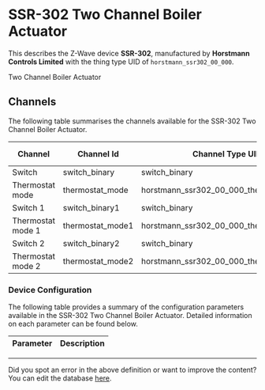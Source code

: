 
# SSR-302 Two Channel Boiler Actuator

This describes the Z-Wave device **SSR-302**, manufactured by **Horstmann Controls Limited** with the thing type UID of ```horstmann_ssr302_00_000```. 

Two Channel Boiler Actuator

## Channels
The following table summarises the channels available for the SSR-302 Two Channel Boiler Actuator.

| Channel | Channel Id | Channel Type UID | Category | Item Type |
|---------|------------|------------------|----------|-----------|
| Switch | switch_binary | switch_binary | Switch | Switch |
| Thermostat mode | thermostat_mode | horstmann_ssr302_00_000_thermostat_mode | Temperature | Number |
| Switch 1 | switch_binary1 | switch_binary | Switch | Switch |
| Thermostat mode 1 | thermostat_mode1 | horstmann_ssr302_00_000_thermostat_mode | Temperature | Number |
| Switch 2 | switch_binary2 | switch_binary | Switch | Switch |
| Thermostat mode 2 | thermostat_mode2 | horstmann_ssr302_00_000_thermostat_mode | Temperature | Number |




### Device Configuration
The following table provides a summary of the configuration parameters available in the SSR-302 Two Channel Boiler Actuator.
Detailed information on each parameter can be found below.

| Parameter   | Description |
|-------------|-------------|




---

Did you spot an error in the above definition or want to improve the content?
You can edit the database [here](http://www.cd-jackson.com/index.php/zwave/zwave-device-database/zwave-device-list/devicesummary/262).

